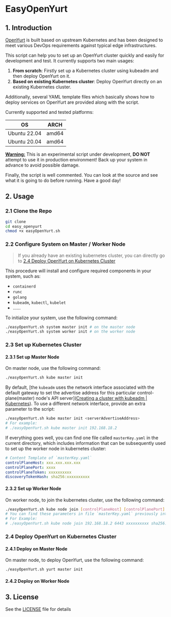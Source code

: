 # EasyOpenYurt

## 1. Introduction

[OpenYurt](https://github.com/openyurtio/openyurt) is built based on upstream Kubernetes and has been designed to meet various DevOps requirements against typical edge infrastructures.

This script can help you to set up an OpenYurt cluster quickly and easily for development and test. It currently supports two main usages:

1. **From scratch**: Firstly set up a Kubernetes cluster using kubeadm and then deploy OpenYurt on it.
2. **Based on existing Kubernetes cluster**: Deploy OpenYurt directly on an existing Kubernetes cluster.

Additionally, several YAML template files which basically shows how to deploy services on OpenYurt are provided along with the script.

Currently supported and tested platforms:

|      OS      | ARCH  |
| :----------: | :---: |
| Ubuntu 22.04 | amd64 |
| Ubuntu 20.04 | amd64 |

**<u>Warning:</u>** This is an experimental script under development, **DO NOT** attempt to use it in production environment! Back up your system in advance to avoid possible damage.

Finally, the script is well commented. You can look at the source and see what it is going to do before running. Have a good day!

## 2. Usage

### 2.1 Clone the Repo

```bash
git clone 
cd easy_openyurt
chmod +x easyOpenYurt.sh
```

### 2.2 Configure System on Master / Worker Node

> If you already have an existing kubernetes cluster, you can directly go to [2.4 Deploy OpenYurt on Kubernetes Cluster](#2.4-deploy-openyurt-on-kubernetes-cluster)

This procedure will install and configure required components in your system, such as:

- `containerd`
- `runc`
- `golang`
- `kubeadm`, `kubectl`, `kubelet`
- ……

To initialize your system, use the following command:

```bash
./easyOpenYurt.sh system master init # on the master node
./easyOpenYurt.sh system worker init # on the worker node
```

### 2.3 Set up Kubernetes Cluster

#### 2.3.1 Set up Master Node

On master node, use the following command:

```bash
./easyOpenYurt.sh kube master init
```

By default, [the `kubeadm` uses the network interface associated with the default gateway to set the advertise address for this particular control-plane(master) node's API server]([Creating a cluster with kubeadm | Kubernetes](https://kubernetes.io/docs/setup/production-environment/tools/kubeadm/create-cluster-kubeadm/)). To use a different network interface, provide an extra parameter to the script:

```bash
./easyOpenYurt.sh kube master init <serverAdvertiseAddress>
# For example:
# ./easyOpenYurt.sh kube master init 192.168.18.2
```

If everything goes well, you can find one file called `masterKey.yaml` in the current directory, which includes information that can be subsequently used to set up the worker node in kubernetes cluster:

```yaml
# Content Template of `masterKey.yaml`
controlPlaneHost: xxx.xxx.xxx.xxx
controlPlanePort: xxxx
controlPlaneToken: xxxxxxxxxx
discoveryTokenHash: sha256:xxxxxxxxxx
```

#### 2.3.2 Set up Worker Node

On worker node, to join the kubernetes cluster, use the following command:

```bash
./easyOpenYurt.sh kube node join [controlPlaneHost] [controlPlanePort] [controlPlaneToken] [discoveryTokenHash]
# You can find these parameters in file `masterKey.yaml` previously introduced in the master node
# For Example:
# ./easyOpenYurt.sh kube node join 192.168.18.2 6443 xxxxxxxxxx sha256:xxxxxxxxxx
```

### 2.4 Deploy OpenYurt on Kubernetes Cluster

#### 2.4.1 Deploy on Master Node

On master node, to deploy OpenYurt, use the following command:

```bash
./easyOpenYurt.sh yurt master init
```

#### 2.4.2 Deploy on Worker Node



## 3. License

See the [LICENSE](https://github.com/vhive-serverless/openyurt/blob/master/LICENSE) file for details